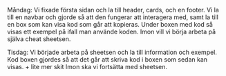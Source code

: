 Måndag: Vi fixade första sidan och la till header, cards, och en footer. Vi la till en navbar och gjorde så att den fungerar att interagera med, samt la till en box som kan visa kod som går att kopieras. 
Under boxen med kod så visas ett exempel på ifall man använde koden.
Imon vill vi börja arbeta på själva cheat sheetsen.

Tisdag: Vi började arbeta på sheetsen och la till information och exempel. Kod boxen gjordes så att det går att skriva kod i boxen som sedan kan visas. + lite mer skit
Imon ska vi fortsätta med sheetsen.
